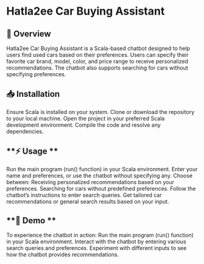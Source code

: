 # **Hatla2ee Car Buying Assistant**
## **🚗 Overview**
Hatla2ee Car Buying Assistant is a Scala-based chatbot designed to help users find used cars based on their preferences. Users can specify their favorite car brand, model, color, and price range to receive personalized recommendations. The chatbot also supports searching for cars without specifying preferences.

## **📥 Installation**
Ensure Scala is installed on your system.
Clone or download the repository to your local machine.
Open the project in your preferred Scala development environment.
Compile the code and resolve any dependencies.
## **⚡ Usage **
Run the main program (run() function) in your Scala environment.
Enter your name and preferences, or use the chatbot without specifying any.
Choose between:
Receiving personalized recommendations based on your preferences.
Searching for cars without predefined preferences.
Follow the chatbot’s instructions to enter search queries.
Get tailored car recommendations or general search results based on your input.
## **🎥 Demo **
To experience the chatbot in action:
Run the main program (run() function) in your Scala environment.
Interact with the chatbot by entering various search queries and preferences.
Experiment with different inputs to see how the chatbot provides recommendations.
